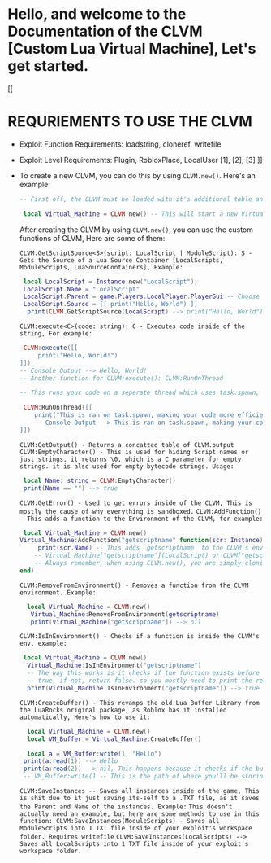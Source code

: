 # Hello, and welcome to the Documentation of the CLVM [Custom Lua Virtual Machine], Let's get started.

[[
  # REQURIEMENTS TO USE THE CLVM
  
 - Exploit Function Requirements: loadstring, cloneref, writefile
 - Exploit Level Requirements: Plugin, RobloxPlace, LocalUser [1], [2], [3]
]]

- To create a new CLVM, you can do this by using `CLVM.new()`. Here's an example:

  ```lua
  -- First off, the CLVM must be loaded with it's additional table and other functions.
  
   local Virtual_Machine = CLVM.new() -- This will start a new Virtual Machine for you to experiment in and use it's functions, Let's dive into those!
  ```

  After creating the CLVM by using `CLVM.new()`, you can use the custom functions of CLVM, Here are some of them:

  `CLVM.GetScriptSource<S>(script: LocalScript | ModuleScript): S - Gets the Source of a Lua Source Container [LocalScripts, ModuleScripts, LuaSourceContainers], Example: `
  
   ```lua
    local LocalScript = Instance.new("LocalScript");
    LocalScript.Name = "LocalScript"
    LocalScript.Parent = game.Players.LocalPlayer.PlayerGui -- Choose any path inside of game.
    LocalScript.Source = [[ print("Hello, World") ]]
     print(CLVM.GetScriptSource(LocalScript) --> print("Hello, World")
   ```
   
  `CLVM:execute<C>(code: string): C - Executes code inside of the string, For example: `
   ```lua
    CLVM:execute([[
        print("Hello, World!")
   ]])
   -- Console Output --> Hello, World!
   -- Another function for CLVM:execute(): CLVM:RunOnThread

   -- This runs your code on a seperate thread which uses task.spawn, To use it you just do

    CLVM:RunOnThread([[
       print("This is ran on task.spawn, making your code more efficient.");
       -- Console Output --> This is ran on task.spawn, making your code more efficient.
   ]])
   
   ```

   `CLVM:GetOutput() - Returns a concatted table of CLVM.output`
   `CLVM:EmptyCharacter() - This is used for hiding Script names or just strings, it returns \0, which is a C parameter for empty strings. it is also used for empty bytecode strings. Usage:`
  
    ```lua
     local Name: string = CLVM:EmptyCharacter()
     print(Name == "") --> true
    ```
    `CLVM:GetError() - Used to get errors inside of the CLVM, This is mostly the cause of why everything is sandboxed.`
    `CLVM:AddFunction() - This adds a function to the Environment of the CLVM, for example: `
     ```lua
      local Virtual_Machine = CLVM:new()
     Virtual_Machine:AddFunction("getscriptname" function(scr: Instance)
          print(scr.Name) -- This adds `getscriptname` to the CLVM's environment, to access the function, you can do
         -- Virtual_Machine["getscriptname"](LocalScript) or CLVM["getscriptname"](LocalScript) --> LocalScript
         -- Always remember, when using CLVM.new(), you are simply cloning the CLVM as used previously. This is why the term `sandboxed` is mentioned 2 times here. [3]
     end)
     ```
     `CLVM:RemoveFromEnvironment() - Removes a function from the CLVM environment. Example: `
     ```lua
       local Virtual_Machine = CLVM.new()
        Virtual_Machine:RemoveFromEnvironment(getscriptname)
        print(Virtual_Machine["getscriptname"]) --> nil
     ```
     `CLVM:IsInEnvironment() - Checks if a function is inside the CLVM's env, example: `
     ```lua
      local Virtual_Machine = CLVM.new()
       Virtual_Machine:IsInEnvironment("getscriptname")
       -- The way this works is it checks if the function exists before going on to execute it, so if the function exists, it will return
       -- true, if not, return false. so you mostly need to print the result:
       print(Virtual_Machine:IsInEnvironment("getscriptname")) --> true if the function exists.
     ```
     `CLVM:CreateBuffer() - This revamps the old Lua Buffer Library from the LuaRocks original package, as Roblox has it installed automatically, Here's how to use it: `
     ```lua
       local Virtual_Machine = CLVM.new()
       local VM_Buffer = Virtual_Machine:CreateBuffer()

       local a = VM_Buffer:write(1, "Hello")
      print(a:read(1)) --> Hello
      print(a:read(2)) --> nil, This happens because it checks if the buffer location exists, for example:
      -- VM_Buffer:write(1 -- This is the path of where you'll be storing that written string, "Hello" -- The written string that you want to write.)

     ```
    `CLVM:SaveInstances -- Saves all instances inside of the game, This is shit due to it just saving its-self to a .TXT file, as it saves the Parent and Name of the instances. Example:`
    `This doesn't actually need an example, but here are some methods to use in this function: CLVM:SaveInstances(ModuleScripts) - Saves all ModuleScripts into 1 TXT file inside of your exploit's workspace folder. Requires writefile`
    `CLVM:SaveInstances(LocalScripts) --> Saves all LocalScripts into 1 TXT file inside of your exploit's workspace folder.`
     
